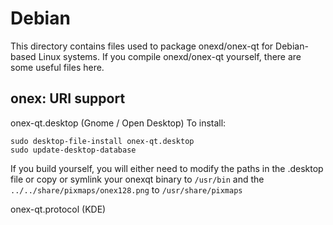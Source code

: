 
Debian
====================
This directory contains files used to package onexd/onex-qt
for Debian-based Linux systems. If you compile onexd/onex-qt yourself, there are some useful files here.

## onex: URI support ##


onex-qt.desktop  (Gnome / Open Desktop)
To install:

	sudo desktop-file-install onex-qt.desktop
	sudo update-desktop-database

If you build yourself, you will either need to modify the paths in
the .desktop file or copy or symlink your onexqt binary to `/usr/bin`
and the `../../share/pixmaps/onex128.png` to `/usr/share/pixmaps`

onex-qt.protocol (KDE)

